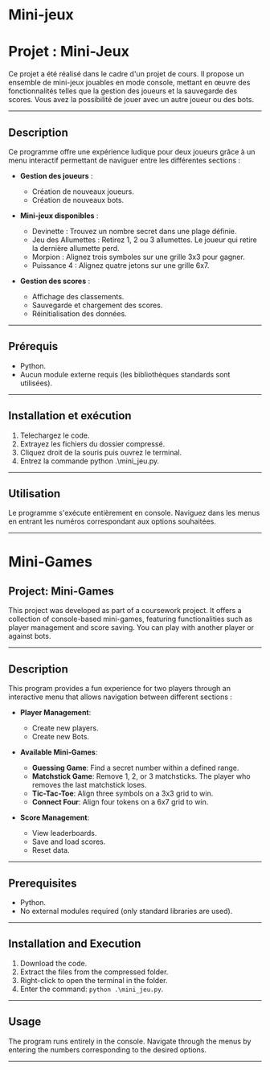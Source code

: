 # Mini-jeux
# Projet : Mini-Jeux

Ce projet a été réalisé dans le cadre d'un projet de cours. Il propose un ensemble de mini-jeux jouables en mode console, mettant en œuvre des fonctionnalités telles que la gestion des joueurs et la sauvegarde des scores. Vous avez la possibilité de jouer avec un autre joueur ou des bots.

---

## **Description**
Ce programme offre une expérience ludique pour deux joueurs grâce à un menu interactif permettant de naviguer entre les différentes 
sections :

- **Gestion des joueurs** :
  - Création de nouveaux joueurs.
  - Création de nouveaux bots.
    
- **Mini-jeux disponibles** :
  - Devinette : Trouvez un nombre secret dans une plage définie.
  - Jeu des Allumettes : Retirez 1, 2 ou 3 allumettes. Le joueur qui retire la dernière allumette perd.
  - Morpion : Alignez trois symboles sur une grille 3x3 pour gagner.
  - Puissance 4 : Alignez quatre jetons sur une grille 6x7.
    
- **Gestion des scores** :
  - Affichage des classements.
  - Sauvegarde et chargement des scores.
  - Réinitialisation des données.

---

## **Prérequis**
- Python.
- Aucun module externe requis (les bibliothèques standards sont utilisées).

---

## **Installation et exécution**
1. Telechargez le code.
2. Extrayez les fichiers du dossier compressé.
3. Cliquez droit de la souris puis ouvrez le terminal.
4. Entrez la commande python .\mini_jeu.py.

---

## **Utilisation**
Le programme s'exécute entièrement en console. Naviguez dans les menus en entrant les numéros correspondant aux options souhaitées.

---

# Mini-Games
## Project: Mini-Games  

This project was developed as part of a coursework project. It offers a collection of console-based mini-games, featuring functionalities such as player management and score saving. You can play with another player or against bots.  

---  

## **Description**  
This program provides a fun experience for two players through an interactive menu that allows navigation between different sections :  

- **Player Management**:  
  - Create new players.  
  - Create new Bots.
    
- **Available Mini-Games**:  
  - **Guessing Game**: Find a secret number within a defined range.  
  - **Matchstick Game**: Remove 1, 2, or 3 matchsticks. The player who removes the last matchstick loses.  
  - **Tic-Tac-Toe**: Align three symbols on a 3x3 grid to win.  
  - **Connect Four**: Align four tokens on a 6x7 grid to win.  

- **Score Management**:  
  - View leaderboards.  
  - Save and load scores.  
  - Reset data.  

---  

## **Prerequisites**  
- Python.  
- No external modules required (only standard libraries are used).  

---  

## **Installation and Execution**  
1. Download the code.  
2. Extract the files from the compressed folder.  
3. Right-click to open the terminal in the folder.  
4. Enter the command: `python .\mini_jeu.py`.  

---  

## **Usage**  
The program runs entirely in the console. Navigate through the menus by entering the numbers corresponding to the desired options.  

---  
